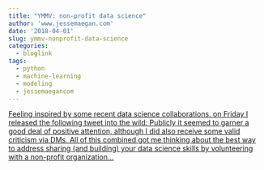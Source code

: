 ```yaml
---
title: "YMMV: non-profit data science"
author: 'www.jessemaegan.com'
date: '2018-04-01'
slug: ymmv-nonprofit-data-science
categories:
  - bloglink
tags:
  - python
  - machine-learning
  - modeling
  - jessemaegancom
---
```


[Feeling inspired by some recent data science collaborations, on Friday I released the following tweet into the wild: Publicly it seemed to garner a good deal of positive attention, although I did also receive some valid criticism via DMs. All of this combined got me thinking about the best way to address sharing (and building) your data science skills by volunteering with a non-profit organization...<click to read more>](https://www.jessemaegan.com/post/ymmv-non-profit-data-science/)

